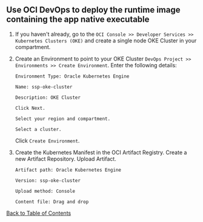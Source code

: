 ## Use OCI DevOps to deploy the runtime image containing the app native executable

1. If you haven't already, go to the `OCI Console >> Developer Services >> Kubernetes Clusters (OKE)` and create a single node OKE Cluster in your compartment.

2. Create an Environment to point to your OKE Cluster `DevOps Project >> Environments >> Create Environment`. Enter the following details:
    ```
    Environment Type: Oracle Kubernetes Engine

    Name: ssp-oke-cluster

    Description: OKE Cluster

    Click Next.

    Select your region and compartment.

    Select a cluster.
    ```
    Click `Create Environment`.

3. Create the Kubernetes Manifest in the OCI Artifact Registry. Create a new Artifact Repository. Upload Artifact. 
    ```
    Artifact path: Oracle Kubernetes Engine

    Version: ssp-oke-cluster

    Upload method: Console

    Content file: Drag and drop
    ```

[Back to Table of Contents](../README.md#table-of-contents)